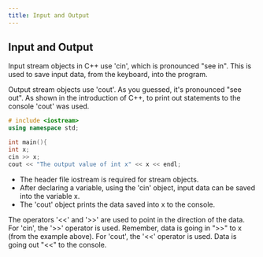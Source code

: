 ```yaml
---
title: Input and Output
---
```


## Input and Output

Input stream objects in C++ use 'cin', which is pronounced "see in". This is used to save input data, from the keyboard, into the program.

Output stream objects use 'cout'. As you guessed, it's pronounced "see out". As shown in the introduction of C++, to print out statements to the console 'cout' was used.

```C++
# include <iostream>
using namespace std;

int main(){
int x;
cin >> x;
cout << "The output value of int x" << x << endl;

```

* The header file iostream is required for stream objects.
* After declaring a variable, using the 'cin' object, input data can be saved into the variable x.
* The 'cout' object prints the data saved into x to the console.

The operators '<<' and '>>' are used to point in the direction of the data.
For 'cin', the '>>' operator is used. Remember, data is going in ">>" to x (from the example above).
For 'cout', the '<<' operator is used. Data is going out "<<" to the console.
